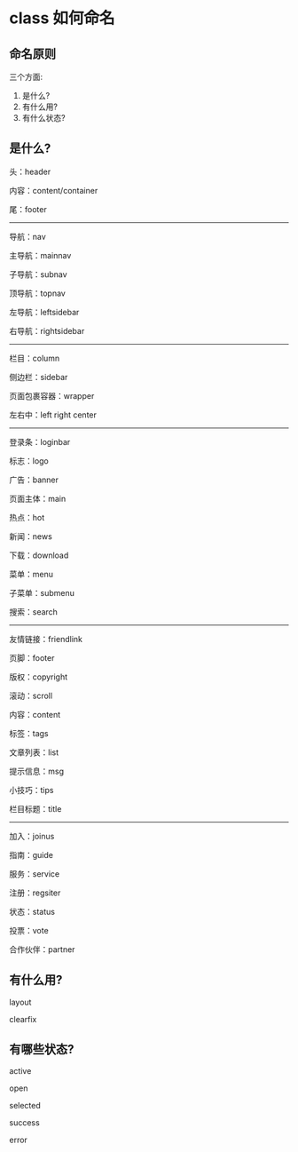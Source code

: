 # class 如何命名

## 命名原则

三个方面:

1. 是什么?
2. 有什么用?
3. 有什么状态?



## 是什么?

头：header    

内容：content/container

尾：footer

----

导航：nav

主导航：mainnav

子导航：subnav

顶导航：topnav

左导航：leftsidebar

右导航：rightsidebar

---

栏目：column

侧边栏：sidebar

页面包裹容器：wrapper

左右中：left right center

---

登录条：loginbar

标志：logo

广告：banner

页面主体：main

热点：hot

新闻：news

下载：download

菜单：menu

子菜单：submenu

搜索：search

----

友情链接：friendlink

页脚：footer

版权：copyright

滚动：scroll

内容：content

标签：tags

文章列表：list

提示信息：msg

小技巧：tips

栏目标题：title

----

加入：joinus

指南：guide

服务：service

注册：regsiter

状态：status

投票：vote

合作伙伴：partner





## 有什么用?

layout  

clearfix





## 有哪些状态?

active

open

selected

success

error



